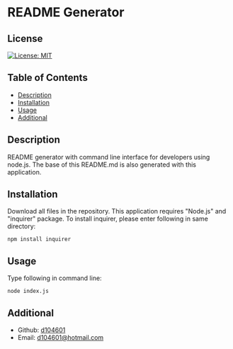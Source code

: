 # README Generator

## License 
[![License: MIT](https://img.shields.io/badge/License-MIT-yellow.svg)](https://opensource.org/licenses/MIT)

## Table of Contents 
- [Description](#Description) 
- [Installation](#Installation) 
- [Usage](#Usage) 
- [Additional](#Additional) 

## Description 
README generator with command line interface for developers using node.js. The base of this README.md is also generated with this application.

## Installation 
Download all files in the repository. This application requires "Node.js" and "inquirer" package. To install inquirer, please enter following in same directory:
```
npm install inquirer
```

## Usage 
Type following in command line:
```
node index.js
```

## Additional 
- Github: [d104601](https://github.com/d104601)
- Email: d104601@hotmail.com
